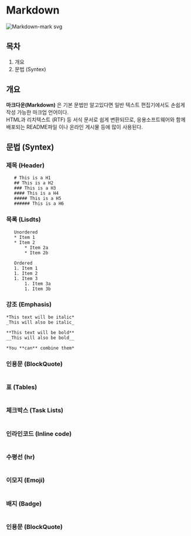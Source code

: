 # Markdown
![Markdown-mark svg](https://user-images.githubusercontent.com/118426836/202700027-0e732f94-45b9-421d-a803-81bbf4a96cd9.png)

## 목차
 1. 개요
 2. 문법 (Syntex)


## 개요
**마크다운(Markdown)** 은 기본 문법만 알고있다면 일반 텍스트 편집기에서도 손쉽게 작성 가능한 마크업 언어이다.  
HTML과 리치텍스트 (RTF) 등 서식 문서로 쉽게 변환되므로, 응용소프트웨어와 함께 배포되는 README파일 이나 온라인 게시물 등에 많이 사용된다.


## 문법 (Syntex)
### 제목 (Header)
```
   # This is a H1
   ## This is a H2
   ### This is a H3
   #### This is a H4
   ##### This is a H5
   ###### This is a H6
``` 
### 목록 (Lisdts)
```
   Unordered 
   * Item 1 
   * Item 2 
       * Item 2a 
       * Item 2b 

   Ordered 
   1. Item 1 
   1. Item 2 
   1. Item 3 
       1. Item 3a 
       1. Item 3b
```    
### 강조 (Emphasis)
``` 
*This text will be italic* 
_This will also be italic_ 

**This text will be bold** 
__This will also be bold__ 

*You **can** combine them*
```
### 인용문 (BlockQuote)
```
```
### 표 (Tables)
```
```
### 체크박스 (Task Lists)
```
```
### 인라인코드 (Inline code)
```
```
### 수평선 (hr)
```
```
### 이모지 (Emoji)
```
```
### 배지 (Badge)
```
```
### 인용문 (BlockQuote)
```
```
